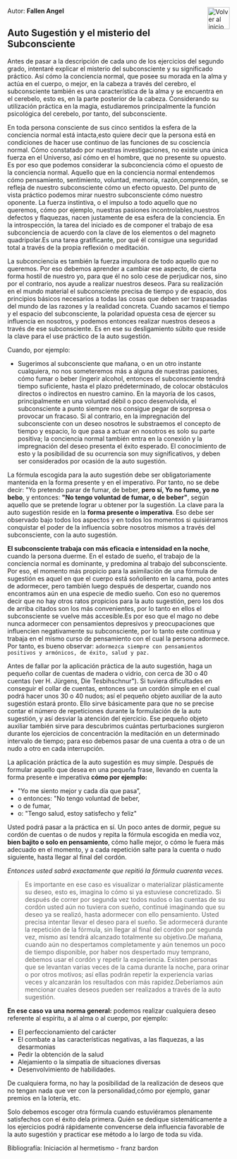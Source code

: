 Autor: **Fallen Angel**
<a href="https://github.com/Ocul-LB/Projecto-LB/wiki"><img align="right" alt="Volver al inicio" title="Volver al inicio " src="https://i.imgur.com/GodtzYG.png" width=50></a>

## Auto Sugestión y el misterio del Subconsciente

Antes de pasar a la descripción de cada uno de los ejercicios del segundo grado, intentaré explicar el misterio del subconsciente y su significado práctico. Así cómo la conciencia normal, que posee su morada en la alma y actúa en el cuerpo, o mejor, en la cabeza a través del cerebro, el subconsciente también es una característica de la alma y se encuentra en el cerebelo, esto es, en la parte posterior de la cabeza. Considerando su utilización práctica en la magia, estudiaremos principalmente la función psicológica del cerebelo, por tanto, del subconsciente.

En toda persona consciente de sus cinco sentidos la esfera de la conciencia normal está intacta,esto quiere decir que la persona está en condiciones de hacer use continuo de las funciones de su cosciencia normal. Cómo constatado por nuestras investigaciones, no existe una única fuerza en el Universo, así cómo en el hombre, que no presente su opuesto. Es por eso que podemos considerar la subconciencia cómo el opuesto de la conciencia normal. Aquello que en la conciencia normal entendemos cómo pensamiento, sentimiento, voluntad, memoria, razón,comprensión, se refleja de nuestro subconsciente cómo un efecto opuesto. Del punto de vista práctico podemos mirar nuestro subconsciente cómo nuestro oponente. La fuerza instintiva, o el impulso a todo aquello que no queremos, cómo por ejemplo, nuestras pasiones incontrolables,nuestros defectos y flaquezas, nacen justamente de esa esfera de la conciencia. En la introspección, la tarea del iniciado es de componer el trabajo de esa subconciencia de acuerdo con la clave de los elementos o del magneto quadripolar.Es una tarea gratificante, por qué él consigue una seguridad total a través de la propia reflexión o meditación.

La subconciencia es también la fuerza impulsora de todo aquello que no queremos. Por eso debemos aprender a cambiar ese aspecto, de cierta forma hostil de nuestro yo, para que él no solo cese de perjudicar nos, sino por el contrario, nos ayude a realizar nuestros deseos. Para su realización en el mundo material el subconsciente precisa de tiempo y de espacio, dos principios básicos necesarios a todas las cosas que deben ser traspasadas del mundo de las razones y la realidad concreta. Cuando sacamos el tiempo y el espacio del subconsciente, la polaridad opuesta cesa de ejercer su influencia en nosotros, y podemos entonces realizar nuestros deseos a través de ese subconsciente. Es en ese su desligamiento súbito que reside la clave para el use práctico de la auto sugestión. 

  Cuando, por ejemplo:

 * Sugerimos al subconsciente que mañana, o en un otro instante cualquiera, no nos someteremos más a alguna de nuestras pasiones, cómo fumar o beber (ingerir alcohol, entonces el subconsciente tendrá tiempo suficiente, hasta el plazo prédeterminado, de colocar obstáculos directos o indirectos en nuestro camino. En la mayoría de los casos, principalmente en una voluntad débil o poco desenvolvida, el subconsciente a punto siempre nos consigue pegar de sorpresa o provocar un fracaso. Si al contrario, en la impregnación del subconsciente con un deseo nosotros le substraemos el concepto de tiempo y espacio, lo que pasa a actuar en nosotros es solo su parte positiva; la conciencia normal también entra en la conexión y la impregnación del deseo presenta el éxito esperado. El conocimiento de esto y la posibilidad de su ocurrencia son muy significativos, y deben ser considerados por ocasión de la auto sugestión.


La fórmula escogida para la auto sugestión debe ser obligatoriamente mantenida en la forma presente y en el imperativo. Por tanto, no se debe decir: "Yo pretendo parar de fumar, de beber, **pero sí, Yo no fumo, yo no bebo**, y entonces: **"No tengo voluntad de fumar, o de beber"**, según aquello que se pretende lograr u obtener por la sugestión. La clave para la auto sugestión reside en la **forma presente o imperativa**. Eso debe ser observado bajo todos los aspectos y en todos los momentos si quisiéramos conquistar el poder de la influencia sobre nosotros mismos a través del subconsciente, con la auto sugestión.

**El subconsciente trabaja con más eficacia e intensidad en la noche**, cuando la persona duerme. En el estado de sueño, el trabajo de la conciencia normal es dominante, y predomina al trabajo del subconsciente. Por eso, el momento más propicio para la asimilación de una fórmula de sugestión es aquel en que el cuerpo está soñoliento en la cama, poco antes de adormecer, pero también luego después de despertar, cuando nos encontramos aún en una especie de medio sueño. Con eso no queremos decir que no hay otros ratos propicios para la auto sugestión, pero los dos de arriba citados son los más convenientes, por lo tanto en ellos el subconsciente se vuelve más accesible.Es por eso que el mago no debe nunca adormecer con pensamientos depresivos y preocupaciones que influencien negativamente su subconsciente, por lo tanto este continua y trabaja en el mismo curso de pensamiento con el cual la persona adormece. Por tanto, es bueno observar: `adormezca siempre con pensamientos positivos y armónicos, de éxito, salud y paz.`

Antes de fallar por la aplicación práctica de la auto sugestión, haga un pequeño collar de cuentas de madera o vidrio, con cerca de 30 o 40 cuentas (ver H. Jürgens, Die Tesbihschnur"). Si tuviera dificultades en conseguir el collar de cuentas, entonces use un cordón simple en el cual podrá hacer unos 30 o 40 nudos; así el pequeño objeto auxiliar de la auto sugestión estará pronto. Ello sirve básicamente para que no se precise contar el número de repeticiones durante la formulación de la auto sugestión, y así desviar la atención del ejercicio. Ese pequeño objeto auxiliar también sirve para descubrimos cuántas perturbaciones surgieron durante los ejercicios de concentración la meditación en un determinado intervalo de tiempo; para eso debemos pasar de una cuenta a otra o de un nudo a otro en cada interrupción.

La aplicación práctica de la auto sugestión es muy simple. Después de formular aquello que desea en una pequeña frase, llevando en cuenta la forma presente e imperativa **cómo por ejemplo:**

- "Yo me siento mejor y cada día que pasa”, 
- o entonces: "No tengo voluntad de beber, 
- o de fumar, 
- o: "Tengo salud, estoy satisfecho y feliz"

Usted podrá pasar a la práctica en sí. Un poco antes de dormir, pegue su cordón de cuentas o de nudos y repita la fórmula escogida en media voz, **bien bajito o solo en pensamiento**, cómo halle mejor, o cómo le fuera más adecuado en el momento, y a cada repetición salte para la cuenta o nudo siguiente, hasta llegar al final del cordón.

*Entonces usted sabrá exactamente que repitió la fórmula cuarenta veces.*
> Es importante en ese caso es visualizar o materializar plásticamente su deseo, esto es, imagina lo cómo si ya estuviese concretizado. Si después de correr por segunda vez todos nudos o las cuentas de su cordón usted aún no tuviera con sueño, continué imaginando que su deseo ya se realizó, hasta adormecer con ello pensamiento. Usted precisa intentar llevar el deseo para el sueño. Se adormecerá durante la repetición de la fórmula, sin llegar al final del cordón por segunda vez, mismo así tendrá alcanzado totalmente su objetivo.De mañana, cuando aún no despertamos completamente y aún tenemos un poco de tiempo disponible, por haber nos despertado muy temprano, debemos usar el cordón y repetir la experiencia. Existen personas que se levantan varias veces de la cama durante la noche, para orinar o por otros motivos; así ellas podrán repetir la experiencia varias veces y alcanzarán los resultados con más rapidez.Deberíamos aún mencionar cuales deseos pueden ser realizados a través de la auto sugestión.

**En ese caso va una norma general:** podemos realizar cualquiera deseo referente al espíritu, a al alma o al cuerpo, por ejemplo:

- El perfeccionamiento del carácter
- El combate a las características negativas, a las flaquezas, a las desarmonias
- Pedir la obtención de la salud 
- Alejamiento o la simpatía de situaciones diversas 
- Desenvolvimiento de habilidades. 

De cualquiera forma, no hay la posibilidad de la realización de deseos que no tengan nada que ver con la personalidad,cómo por ejemplo, ganar premios en la lotería, etc.

Solo debemos escoger otra fórmula cuando estuviéramos plenamente satisfechos con el éxito dela primera. Quién se dedique sistemáticamente a los ejercicios podrá rápidamente convencerse dela influencia favorable de la auto sugestión y practicar ese método a lo largo de toda su vida.


Bibliografía: Iniciación al hermetismo - franz bardon
